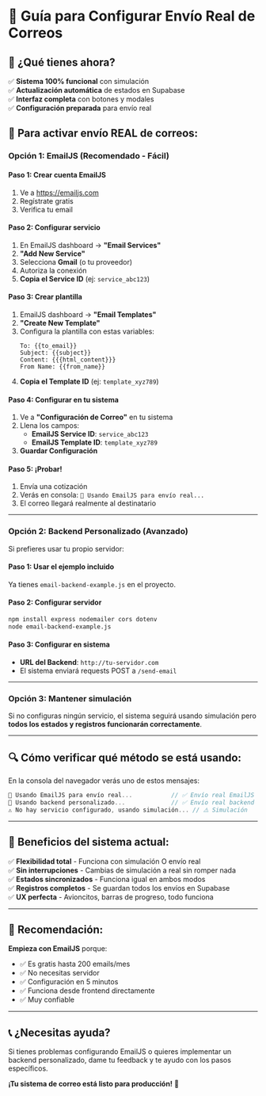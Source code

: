 # 📧 Guía para Configurar Envío Real de Correos

## 🎯 ¿Qué tienes ahora?

✅ **Sistema 100% funcional** con simulación  
✅ **Actualización automática** de estados en Supabase  
✅ **Interfaz completa** con botones y modales  
✅ **Configuración preparada** para envío real  

## 🚀 Para activar envío REAL de correos:

### **Opción 1: EmailJS (Recomendado - Fácil)**

#### **Paso 1: Crear cuenta EmailJS**
1. Ve a https://emailjs.com
2. Regístrate gratis
3. Verifica tu email

#### **Paso 2: Configurar servicio**
1. En EmailJS dashboard → **"Email Services"**
2. **"Add New Service"**
3. Selecciona **Gmail** (o tu proveedor)
4. Autoriza la conexión
5. **Copia el Service ID** (ej: `service_abc123`)

#### **Paso 3: Crear plantilla**
1. EmailJS dashboard → **"Email Templates"**
2. **"Create New Template"**
3. Configura la plantilla con estas variables:
   ```
   To: {{to_email}}
   Subject: {{subject}}
   Content: {{{html_content}}}
   From Name: {{from_name}}
   ```
4. **Copia el Template ID** (ej: `template_xyz789`)

#### **Paso 4: Configurar en tu sistema**
1. Ve a **"Configuración de Correo"** en tu sistema
2. Llena los campos:
   - **EmailJS Service ID**: `service_abc123`
   - **EmailJS Template ID**: `template_xyz789`
3. **Guardar Configuración**

#### **Paso 5: ¡Probar!**
1. Envía una cotización
2. Verás en consola: `📧 Usando EmailJS para envío real...`
3. El correo llegará realmente al destinatario

---

### **Opción 2: Backend Personalizado (Avanzado)**

Si prefieres usar tu propio servidor:

#### **Paso 1: Usar el ejemplo incluido**
Ya tienes `email-backend-example.js` en el proyecto.

#### **Paso 2: Configurar servidor**
```bash
npm install express nodemailer cors dotenv
node email-backend-example.js
```

#### **Paso 3: Configurar en sistema**
- **URL del Backend**: `http://tu-servidor.com`
- El sistema enviará requests POST a `/send-email`

---

### **Opción 3: Mantener simulación**

Si no configuras ningún servicio, el sistema seguirá usando simulación pero **todos los estados y registros funcionarán correctamente**.

---

## 🔍 **Cómo verificar qué método se está usando:**

En la consola del navegador verás uno de estos mensajes:

```javascript
📧 Usando EmailJS para envío real...           // ✅ Envío real EmailJS
📧 Usando backend personalizado...             // ✅ Envío real backend  
⚠️ No hay servicio configurado, usando simulación... // ⚠️ Simulación
```

---

## 🎯 **Beneficios del sistema actual:**

✅ **Flexibilidad total** - Funciona con simulación O envío real  
✅ **Sin interrupciones** - Cambias de simulación a real sin romper nada  
✅ **Estados sincronizados** - Funciona igual en ambos modos  
✅ **Registros completos** - Se guardan todos los envíos en Supabase  
✅ **UX perfecta** - Avioncitos, barras de progreso, todo funciona  

---

## 🚀 **Recomendación:**

**Empieza con EmailJS** porque:
- ✅ Es gratis hasta 200 emails/mes
- ✅ No necesitas servidor
- ✅ Configuración en 5 minutos
- ✅ Funciona desde frontend directamente
- ✅ Muy confiable

---

## 📞 **¿Necesitas ayuda?**

Si tienes problemas configurando EmailJS o quieres implementar un backend personalizado, dame tu feedback y te ayudo con los pasos específicos.

**¡Tu sistema de correo está listo para producción!** 🎉
